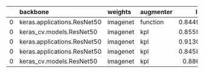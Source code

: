|    | backbone                    | weights   | augmenter   |     loss |      mAP |   Recall |
|---:|:----------------------------|:----------|:------------|---------:|---------:|---------:|
|  0 | keras.applications.ResNet50 | imagenet  | function    | 0.844981 | 0.336244 | 0.390878 |
|  0 | keras_cv.models.ResNet50    | imagenet  | kpl         | 0.855949 | 0.33908  | 0.395572 |
|  0 | keras.applications.ResNet50 | imagenet  | kpl         | 0.913027 | 0.321774 | 0.385703 |
|  0 | keras.applications.ResNet50 | imagenet  | kpl         | 0.845851 | 0.317074 | 0.372956 |
|  0 | keras_cv.models.ResNet50    | imagenet  | kpl         | 0.88654  | 0.286879 | 0.352644 |